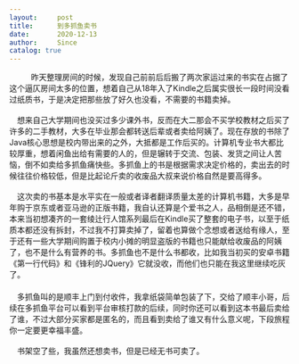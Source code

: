 ```yaml
---
layout:     post
title:      到多抓鱼卖书
date:       2020-12-13
author:     Since
catalog: true
---
```


　　
&ensp;昨天整理房间的时候，发现自己前前后后搬了两次家运过来的书实在占据了这个逼仄房间太多的位置，想着自己从18年入了Kindle之后属实很长一段时间没看过纸质书，于是决定把那些放了好久也没看，不需要的书籍卖掉。
<br>
<br>&ensp;&ensp;想来自己大学期间也没买过多少课外书，反而在大二那会不买学校教材之后买了许多的二手教材，大多在毕业那会都转送后辈或者卖给阿姨了。现在存放的书除了Java核心思想是校内带出来的之外，大抵都是工作后买的。计算机专业书大都比较厚重，想着闲鱼出给有需要的人的，但是辗转于交流、包装、发货之间让人苦恼，倒不如卖给多抓鱼痛快些。多抓鱼上的书是根据需求决定价格的，卖出去的时候往往价格较低，但是比起论斤卖的收废品大叔来说价格自然是要高得多。
<br>
<br>&ensp;&ensp;这次卖的书基本是水平实在一般或者译者翻译质量太差的计算机书籍，大多是早年购于京东或者亚马逊的正版书籍，我自认还算是个爱书之人，品相倒是还不错，本来当初想凑齐的一套绫辻行人馆系列最后在Kindle买了整套的电子书，以至于纸质本都还没有拆封，不过我不打算卖掉了，留着也算做个念想或者送给有缘人，至于还有一些大学期间购置于校内小摊的明显盗版的书籍也只能献给收废品的阿姨了，也不是什么有营养的书。多抓鱼也不是什么书都收，比如我当初买的安卓书籍《第一行代码》和《锋利的JQuery》它就没收，而他们也只能在我这里继续吃灰了。
<br>　　
<br>&ensp;&ensp;多抓鱼叫的是顺丰上门到付收件，我拿纸袋简单包装了下，交给了顺丰小哥，后续在多抓鱼平台可以看到平台审核打款的后续，同时你还可以看到这本书最后卖给了谁，不过大部分买家都是匿名的，而且看到卖给了谁又有什么意义呢，下段旅程你一定要更幸福丰盛。
<br>
<br>&ensp;&ensp;书架空了些，我虽然还想卖书，但是已经无书可卖了。    
